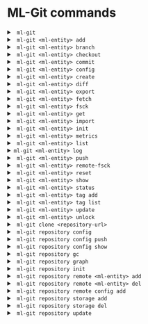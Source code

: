 # ML-Git commands #

<details markdown="1">
<summary><code> ml-git </code></summary>
<br>

```
Usage: ml-git [OPTIONS] COMMAND [ARGS]...

Options:
  --version  Show the version and exit.

Commands:
  clone       Clone an ml-git repository ML_GIT_REPOSITORY_URL
  datasets    Management of datasets within this ml-git repository.
  labels      Management of labels sets within this ml-git repository.
  models      Management of models within this ml-git repository.
  repository  Management of this ml-git repository.
```

Example:
```
ml-git --version
```

</details>

<details markdown="1">
<summary><code> ml-git &lt;ml-entity&gt; add </code></summary>
<br>

```
Usage: ml-git ENTITY_TYPE add [OPTIONS] ML_ENTITY_NAME [FILE_PATH]...

  Add datasets change set ML_ENTITY_NAME to the local ml-git staging area.

Options:
  --bumpversion  Increment the version number when adding more files.
  --fsck         Run fsck after command execution.
  --verbose      Debug mode
```

Example:
```
ml-git datasets add dataset-ex --bumpversion
```

As with git add, this command will track the files that are added to the entity and add the changes made to the staging area. 
To successfully execute the command, it is expected that the informed entity <ml-entity-name> is a directory under the tree structure and ML-Git will search for it in the tree. 
Under that repository, it is also expected that an <ml-entity-name>.spec file (created with ml-git create command) exists, defining the ML entity to be added.

Internally, the _ml-git add_ will add all the files under the \<ml-entity\> directory into the ML-Git index/staging area.

**Note:**

When dealing with models this command also provides two more options:

```--metric:``` This option allows the user to enter metrics for the model through the option itself.
```
ml-git models add model-ex --metric accuracy 10'
```

```--metrics-file:``` Point to a csv file with the versioned model metrics. That way ML-Git will read the file and add the metrics to that version.
```
ml-git models add model-ex --metrics-file='/path/to/your/file.csv'
```

</details>

<details markdown="1">
<summary><code> ml-git &lt;ml-entity&gt; branch </code></summary>
<br>

```
Usage: ml-git ENTITY_TYPE branch [OPTIONS] ML_ENTITY_NAME

  This command allows to check which tag is checked out in the ml-git
  workspace.

Options:
  --verbose  Debug mode
```

Example:
```
ml-git datasets branch dataset-ex
```
Output:
```
('vision-computing__images__imagenet8__1', '48ba1e994a1e39e1b508bff4a3302a5c1bb9063e')
```

That information is equal to the HEAD reference from a git concept. ML-Git keeps that information on a per \<ml-entity-name\> basis. which enables independent checkout of each of these \<ml-entity-name\>.

The output is a tuple:
1) the tag auto-generated by ml-git based on the \<ml-entity-name\>.spec (composite with categories, \<ml-entity-name\>, version)
2) the sha of the git commit of that \<ml-entity\> version
Both are the same representation. One is human-readable and is also used internally by ml-git to find out the path to the referenced \<ml-entity-name\>.

</details>

<details markdown="1">
<summary><code> ml-git &lt;ml-entity&gt; checkout </code></summary>
<br>

```
Usage: ml-git ENTITY_TYPE checkout [OPTIONS] ML_ENTITY_TAG

  Checkout the ML_ENTITY_TAG|ML_ENTITY of a dataset into user workspace.

Options:
  --retry INTEGER RANGE           Number of retries to download the files from
                                  the storage. This number must be in the
                                  range 0-999999999 [default: 2].
  --force                         Force checkout command to delete
                                  untracked/uncommitted files from local
                                  repository.
  --bare                          Ability to add/commit/push without having
                                  the ml-entity checked out.
  --version INTEGER RANGE         Number of artifact version to be downloaded.
                                  This number must be in the range 0-999999999
                                  [default: latest].
  --fail-limit INTEGER RANGE      Number of failures before aborting the
                                  command. This number must be in the range
                                  0-999999999 [default: no limit].
  --full                          Show all contents for each directory when
                                  there are files to be discarded at checkout.
  --wizard                        Enable the wizard to request information
                                  when needed.
  --verbose                       Debug mode

```

With this command you will download the files belonging to that entity from the version specified in the command.

Examples:
```
ml-git datasets checkout computer-vision__images__faces__fddb__1
```
or you can use the name of the entity directly and download the latest available tag
```
ml-git datasets checkout fddb
```

**Note:**

This command has options that are specific to each type of entity, namely:

```-d, --with-dataset:``` It can only be used in the checkout of labels and models to get the other entities that are associated with this entity.

```-l, --with-labels:``` It can only be used in the checkout of models to get the label entity that are associated with the model.

```--sample-type, --sampling, --seed:``` These options are available only for dataset. If you use this option ml-git will not allow you to make changes to the entity and create a new tag.

</details>

<details markdown="1">
<summary><code> ml-git &lt;ml-entity&gt; commit </code></summary>
<br>

```
Usage: ml-git ENTITY_TYPE commit [OPTIONS] ML_ENTITY_NAME

  Commit dataset change set of ML_ENTITY_NAME locally to this ml-git
  repository.

Options:
  --version INTEGER RANGE     Set the version number of the artifact. This
                              number must be in the range 0-999999999.
  -m, --message TEXT          Use the provided <msg> as the commit message.
  --fsck                      Run fsck after command execution.
  --wizard                    Enable the wizard to request information when
                              needed.
  --verbose                   Debug mode
```

Example:
```
ml-git datasets commit dataset-ex
```

This command commits the index/staging area to the local repository. It is a 2-step operation in which:
   1) the actual data (blobs) is copied to the local repository
   2) the metadata is committed to the git repository managing said metadata.
    
Internally, ML-Git keeps track of files that have been added to the data storage and stores that information in the metadata management layer, allowing it to restore any version of each \<ml-entity-name\>.


**Note:**

This command has options that are specific to each type of entity, namely:

```--dataset:``` These options are available for labels and models. ML-Git will inspect the HEAD/ref of the specified \<dataset-name\> checked out in the ml-git repository and will add that information to the specification file that is committed in the metadata repository.
With that relationship kept into the metadata repository, it is now possible for anyone to checkout exactly the same versions of labels and dataset.

```--labels:``` These options are available only for model. Similarly with `--dataset`, one can specify which label set that have been used to generate that model through ```--labels=<labels-name>```

</details>

<details markdown="1">
<summary><code> ml-git &lt;ml-entity&gt; config </code></summary>
<br>

```
Usage: ml-git ENTITY_TYPE config [OPTIONS] ML_ENTITY_NAME NAME VALUE

  Sets a configuration value in the specs configuration file for a specific entity.

Options:
  --wizard                  Enable the wizard to request information when
                            needed.
  --verbose                 Debug mode
```

This command allows the user to change a configuration value (defined by the pair of NAME and VALUE) found in the specs file for the specified entity.

To change the mutability configuration:
```
ml-git datasets config dataset-ex mutability flexible
```

Currently, only the mutability configuration can be changed with this command, but more configuration items can be supported in the future.

</details>

<details markdown="1">
<summary><code> ml-git &lt;ml-entity&gt; create </code></summary>
<br>

```
Usage: ml-git ENTITY_TYPE create [OPTIONS] ARTIFACT_NAME

  This command will create the workspace structure with data and spec file
  for an entity and set the git and storage configurations. [This command 
  has a wizard that will request the necessary information if it is not 
  informed]

Options:
  --categories TEXT               Artifact's categories names. The categories
                                  names must be separated by comma. 
                                  E.g: "category1,category2,category3". [required]
  --mutability [strict|flexible|mutable]
                                  Mutability type.  [required]
  --storage-type [s3h|azureblobh|gdriveh|sftph]
                                  Storage type (s3h, azureblobh, gdriveh,
                                  sftph) [default: s3h]
  --version INTEGER RANGE         Set the version number of the artifact. This
                                  number must be in the range 0-999999999.
  --import NOT EMPTY STRING       Path to be imported to the project. NOTE:
                                  Mutually exclusive with argument:
                                  credentials_path, import_url.
  --wizard-config                 If specified, ask interactive questions at
                                  console for git & storage configurations.
                                  [DEPRECATED: This option should no longer be
                                  used.]
  --bucket-name NOT EMPTY STRING  Bucket name
  --import-url NOT EMPTY STRING   Import data from a google drive url. NOTE:
                                  Mutually exclusive with argument: import.
  --credentials-path NOT EMPTY STRING
                                  Directory of credentials.json. NOTE: This
                                  option is required if --import-url is used.
  --unzip                         Unzip imported zipped files. Only available
                                  if --import-url is used.
  --entity-dir NOT EMPTY STRING   The relative path where the entity will be
                                  created inside the ml entity directory.
  --wizard                        Enable the wizard to request information
                                  when needed.
  --verbose                       Debug mode
```


This command allows the user to create a new entity. When running it, ML-Git will create the directory structure that is expected for an entity. In addition, it will create the entity specification file containing its settings.

As you can see, the command has a range of options that aim to help the user during the creation of an entity. Some of them are related to entity settings and others to features that aim to help the user to import data for this entity at the time of creation.

**Entity settings options:**
```
  --categories TEXT               Artifact's categories names. The categories
                                  names must be separated by comma. 
                                  E.g: "category1,category2,category3". [required]
  --mutability [strict|flexible|mutable]
                                  Mutability type.  [required]
  --storage-type [s3h|azureblobh|gdriveh|sftph]
                                  Storage type (s3h, azureblobh, gdriveh,
                                  sftph) [default: s3h]
  --version INTEGER RANGE         Set the version number of the artifact. This
                                  number must be in the range 0-999999999.
  --entity-dir NOT EMPTY STRING   The relative path where the entity will be
                                  created inside the ml entity directory.
```

Example:
```
ml-git datasets create dataset-ex --storage-type=s3h --categories="computer-vision, images" --version=0 --import='/path/to/dataset' --mutability=strict
```

**Import data options:**

```
  --import NOT EMPTY STRING       Path to be imported to the project. NOTE:
                                  Mutually exclusive with argument:
                                  credentials_path, import_url.
  --import-url NOT EMPTY STRING   Import data from a google drive url. NOTE:
                                  Mutually exclusive with argument: import.
  --credentials-path NOT EMPTY STRING
                                  Directory of credentials.json. NOTE: This
                                  option is required if --import-url is used.
  --unzip                         Unzip imported zipped files. Only available
                                  if --import-url is used.
```

Example:
```
ml-git datasets create dataset-ex --storage-type=s3h --categories=computer-vision,images --import-url='gdrive.url' --credentials-path='/path/to/gdrive/credentials' --mutability=strict --unzip
```

</details>

<details markdown="1">
<summary><code> ml-git &lt;ml-entity&gt; diff </code></summary>
<br>

```
Usage: ml-git ENTITY_TYPE diff [OPTIONS] ML_ENTITY_NAME FIRST_TAG SECOND_TAG
                            
  Print the difference between two entity tag versions. The command will
  show added, updated and deleted files.

Options:
  --full     Show all contents for each directory.
  --verbose  Debug mode
```

Example:
 - To check the difference between entity tag versions:
```
ml-git datasets diff dataset-ex computer-vision__images__dataset-ex__1 computer-vision__images__dataset-ex__4
```
Output:
```
Added files:
    data/   ->      4 FILES
    tabular.csv
Updated files:
    data/dataset_test.csv
Deleted files:
    data/dataset_old.csv
```

- To check the difference between entity tag versions showing all contents for each directory:
```
ml-git datasets diff --full dataset-ex computer-vision__images__dataset-ex__1 computer-vision__images__dataset-ex__4
```
Output:
```
Added files:
    data/dataset_1.csv
    data/dataset_2.csv
    data/dataset_3.csv
    data/dataset_4.csv
    tabular.csv
Updated files:
    data/dataset_test.csv
Deleted files:
    data/dataset_old.csv
```

</details>

<details markdown="1">
<summary><code> ml-git &lt;ml-entity&gt; export </code></summary>
<br>

```
Usage: ml-git ENTITY_TYPE export [OPTIONS] ML_ENTITY_TAG BUCKET_NAME

  This command allows you to export files from one storage (S3|MinIO) to
  another (S3|MinIO).

Options:
  --credentials TEXT     Profile of AWS credentials [default: default].
  --endpoint TEXT        Storage endpoint url.
  --region TEXT          AWS region name [default: us-east-1].
  --retry INTEGER RANGE  Number of retries to download the files from the
                         storage. This number must be in the range
                         0-999999999 [default: 2].
  --verbose              Debug mode
```

Example:
```
ml-git datasets export computer-vision__images__faces__dataset-ex__1 minio
```

If you don't have the storage configured, you can use the options:
```
ml-git datasets export computer-vision__images__faces__dataset-ex__1 minio --credentials=default --region=us-east-1
```


</details>

<details markdown="1">
<summary><code> ml-git &lt;ml-entity&gt; fetch </code></summary>
<br>

```
Usage: ml-git ENTITY_TYPE fetch [OPTIONS] ML_ENTITY_TAG

  Allows you to download just the metadata files of an entity.

Options:
  --sample-type [group|range|random]
  --sampling TEXT                 The group: <amount>:<group> The group sample
                                  option consists of amount and group used to
                                  download a sample.
                                  range: <start:stop:step>
                                  The range sample option consists of start,
                                  stop and step used to download a sample. The
                                  start parameter can be equal or greater than
                                  zero.The stop parameter can be 'all', -1 or
                                  any integer above zero.
                                  random:
                                  <amount:frequency> The random sample option
                                  consists of amount and frequency used to
                                  download a sample.
  --seed TEXT                     Seed to be used in random-based samplers.
  --retry INTEGER RANGE           Number of retries to download the files from
                                  the storage. This number must be in the
                                  range 0-999999999 [default: 2].
  --verbose                       Debug mode
```

Example:
```
ml-git datasets fetch computer-vision__images__faces__fddb__1
```

**Note:**
```--sample-type, --sampling, --seed:``` These options are available only for dataset.


</details>

<details markdown="1">
<summary><code> ml-git &lt;ml-entity&gt; fsck </code></summary>
<br>

```
Usage: ml-git ENTITY_TYPE fsck [OPTIONS]

Options:
  --fix-workspace  Use this option to repair files identified as corrupted in
                   the entity workspace.
  --full           Show the list of corrupted files.
  --verbose        Debug mode
```

Example:
```
ml-git datasets fsck
```

This command will walk through the internal ml-git directories (index & local repository) and check the presence and integrity of all file blobs under its management.

This command will basically try to:

* Detect any chunk/blob that is corrupted or missing in the internal ml-git directory (.ml-git/{entity-type}/objects)
* Fetch files detected as corrupted or missing from storage
* Check the integrity of files mounted in the entities workspace
* In fix-workspace mode, repair corrupted files found in the entities workspace. A file in the entities workspace is considered 'corrupted' based on the business rule defined by the mutability of the entity.
If you want to know more about each type of mutability and how it works, please take a look at [Mutability documentation](mutability_helper.md).

It will return the list of blobs that are corrupted/missing if the user passes the --full option.

</details>

<details markdown="1">
<summary><code> ml-git &lt;ml-entity&gt; get </code></summary>
<br>

```
Usage: ml-git ENTITY_TYPE get [OPTIONS] ML_ENTITY_NAME FILE_PATH

  Download a file tracked by ml-git into the current working directory.

Options:
  --config-repository TEXT  Define the configuration repository URL if it is
                            not in a directory with an initialized ml-git
                            project.
  --version TEXT            Define the entity version that should be used to
                            search for the desired file [default: latest].
  --wizard                  Enable the wizard to request information when
                            needed.
  --verbose                 Debug mode
```

This command allows the user to download a specific file from an entity. With it, when downloading, a copy of the file is created in the user's current directory.

It is important to note that this command can be used whether or not in a directory with an initialized ml-git project.

To download a file from within an initialized project:
```
ml-git datasets get dataset-ex data/my-file.png
```

To download the file without having to be in an ml-git project:
```
ml-git datasets get dataset-ex data/my-file.png --config-repository=https://git@github.com/mlgit-config
```

</details>

<details markdown="1">
<summary><code> ml-git &lt;ml-entity&gt; import </code></summary>
<br>

```
Usage: ml-git ENTITY_TYPE import [OPTIONS] BUCKET_NAME ENTITY_DIR

  This command allows you to download a file or directory from the S3 or
  Gdrive to ENTITY_DIR.

Options:
  --credentials TEXT          Input your profile to an s3 storage or your
                              credentials path to a gdrive storage.(eg,
                              --credentials=path/to/.credentials
  --region TEXT               AWS region name [default: us-east-1].
  --retry INTEGER RANGE       Number of retries to download the files from the
                              storage. This number must be in the range 
                              0-999999999 [default: 2].
  --path TEXT                 Storage folder path.
  --object TEXT               Filename in storage.
  --storage-type [s3|gdrive]  Storage type (s3, gdrive) [default: s3]
  --endpoint-url TEXT         Storage endpoint url.
  --verbose                   Debug mode
```

Example:
```
ml-git datasets import bucket-name dataset/computer-vision/imagenet8/data
```
For google drive storage:
```
ml-git datasets import gdrive-folder --storage-type=gdrive --object=file_to_download --credentials=credentials-path dataset/
```

</details>

<details markdown="1">
<summary><code> ml-git &lt;ml-entity&gt; init </code></summary>
<br>

```
Usage: ml-git ENTITY_TYPE init [OPTIONS]

  Init a ml-git datasets repository.

Options:
  --verbose  Debug mode
```

Example:
```
ml-git datasets init
```

This command is mandatory to be executed just after the addition of a remote metadata repository (_ml-git \<ml-entity\> remote add_).
It initializes the metadata by pulling all metadata to the local repository.

</details>

<details markdown="1">
<summary><code> ml-git &lt;ml-entity&gt; metrics </code></summary>
<br>

```
Usage: ml-git models metrics [OPTIONS] ML_ENTITY_NAME

  Shows metrics information for each tag of the entity.

Options:
  --export-path TEXT        Set the path to export metrics to a file. NOTE:
                            This option is required if --export-type is used.
  --export-type [csv|json]  Choose the format of the file that will be
                            generated with the metrics [default: json].
  --verbose                 Debug mode
```

Example:
```
ml-git models metrics model-ex
```

You can use the options to export these metrics to a file as desired:
```
ml-git models metrics model-ex --export-path='.' --export=type=csv
```

**Note:**
```This command is only available for model entities.```

</details>

<details markdown="1">
<summary><code> ml-git &lt;ml-entity&gt; list </code></summary>
<br>

```
Usage: ml-git ENTITY_TYPE list [OPTIONS]

  List entities managed under this ml-git repository.

Options:
  --verbose  Debug mode
```

Example:
```
ml-git datasets list
```

Output:
```
ML dataset
|-- computer-vision
|   |-- images
|   |   |-- dataset-ex-minio
|   |   |-- imagenet8
|   |   |-- dataset-ex
```

</details>

<details markdown="1">
<summary><code>ml-git &lt;ml-entity&gt; log </code></summary>
<br>

```
Usage: ml-git ENTITY_TYPE log [OPTIONS] ML_ENTITY_NAME

  This command shows ml-entity-name's commit information like author, date,
  commit message.

Options:
  --stat      Show amount of files and size of each entity tag.
  --fullstat  Show added and deleted files in each entity tag.
  --verbose   Debug mode
```

Example:
```
ml-git datasets log dataset-ex
```

The ```--stat``` and ```--fullstat``` must be used when the user wants to show more information in the logs for each tag of the entity.

</details>

<details markdown="1">
<summary><code> ml-git &lt;ml-entity&gt; push </code></summary>
<br>

```
Usage: ml-git ENTITY_TYPE push [OPTIONS] ML_ENTITY_NAME

  Push local commits from ML_ENTITY_NAME to remote ml-git repository &
  storage.

Options:
  --retry INTEGER RANGE       Number of retries to download the files from the
                              storage. This number must be in the range 
                              0-999999999 [default: 2].
  --clearonfail               Remove the files from the storage in case of
                              failure during the push operation.
  --fail-limit INTEGER RANGE  Number of failures before aborting the command.
                              This number must be in the range 0-999999999 
                              [default: no limit].
  --verbose                   Debug mode
```

Example:
```
ml-git datasets push dataset-ex
```

This command will perform a 2-step operations:
1. push all blobs to the configured data storage.
2. push all metadata related to the commits to the remote metadata repository.

The options of this command allow the user to configure its behavior in case of failures. During the process of sending blobs, if it fails, ML-Git attempts at most 'N' times to send the same blob again, with 'N' being the value informed in the ```retry``` option. However, even if the upload of that blob fails after reaching said limit, the command will still continue to send the other blobs.
To finish the execution of the command after the failure, the user can use the ```fail-limit``` option.


</details>

<details markdown="1">
<summary><code> ml-git &lt;ml-entity&gt; remote-fsck </code></summary>
<br>

```
Usage: ml-git ENTITY_TYPE remote-fsck [OPTIONS] ML_ENTITY_NAME
  This command will check and repair the remote, by default it will 
  only repair by uploading lacking chunks/blobs. Options bring more 
  specialized repairs.

Options:
  --thorough             Try to download the IPLD if it is not present in the
                         local repository to verify the existence of all
                         contained IPLD links associated.
  --paranoid             Adds an additional step that will download all IPLD
                         and its associated IPLD links to verify the content
                         by computing the multihash of all these.
  --retry INTEGER RANGE  Number of retries to download the files from the
                         storage. This number must be in the range 0-999999999 
                         [default: 2].
  --full                 Show the list of fixed and unfixed blobs and IPLDs.
  --wizard               Enable the wizard to request information when needed.
  --verbose              Debug mode
```

Example:
```
ml-git datasets remote-fsck dataset-ex
```

This ml-git command will basically try to:

* Detects any chunk/blob lacking in a remote storage for a specific ML artefact version
* Repair - if possible - by uploading lacking chunks/blobs
* In paranoid mode, verifies the content of all the blobs

</details>

<details markdown="1">
<summary><code> ml-git &lt;ml-entity&gt; reset </code></summary>
<br>

```
Usage: ml-git ENTITY_TYPE reset [OPTIONS] ML_ENTITY_NAME

  Reset ml-git state(s) of an ML_ENTITY_NAME

Options:
  --hard                     Remove untracked files from workspace, files to
                             be committed from staging area as well as
                             committed files upto <reference>.
  --mixed                    Revert the committed files and the staged files
                             to 'Untracked Files'. This is the default action.
  --soft                     Revert the committed files to 'Changes to be
                             committed'.
  --reference [head|head~1]  head:Will keep the metadata in the current
                             commit.
                             head~1:Will move the metadata to the last
                             commit.
  --verbose                  Debug mode
```

Examples:

 - hard
    ```
    ml-git datasets reset dataset-ex --hard
    ```
    
    Behavior:
    
    * Undo the committed changes.
    * Undo the added/tracked files.
    * Reset the workspace to fit with the current HEAD state.

 - mixed
    ```
    ml-git datasets reset dataset-ex --mixed
    ```
   
    if HEAD:
    * nothing happens.
    
    else:
    * Undo the committed changes.
    * Undo the added/tracked files.

 - soft
    ```
    ml-git datasets reset dataset-ex --soft
    ```
    if HEAD:
    * nothing happens.
    
    else:
    * Undo the committed changes.

</details>

<details markdown="1">
<summary><code> ml-git &lt;ml-entity&gt; show </code></summary>
<br>

```
Usage: ml-git ENTITY_TYPE show [OPTIONS] ML_ENTITY_NAME

  Print the specification file of the entity.

Options:
  --verbose  Debug mode
```

Example:
```
ml-git datasets show dataset-ex
```
Output:
```
dataset:
  categories:
  - vision-computing
  - images
  manifest:
    files: MANIFEST.yaml
    storage: s3h://mlgit-datasets
  mutability: mutable
  name: dataset-ex
  version: 1
```

</details>

<details markdown="1">
<summary><code> ml-git &lt;ml-entity&gt; status </code></summary>
<br>

```
Usage: ml-git ENTITY_TYPE status [OPTIONS] ML_ENTITY_NAME [STATUS_DIRECTORY]

  Print the files that are tracked or not and the ones that are in the
  index/staging area.

Options:
  --full     Show all contents for each directory.
  --verbose  Debug mode
```

Example:
```
ml-git datasets status dataset-ex
```
Output:
```
INFO - Repository: status of ml-git index for [dataset-ex]
Your dataset-ex has no commits to be published.

Changes to be committed:
        New file: data\01.png

Untracked files:
  (use "ml-git datasets add dataset-ex <file>..." to include in what will be committed)
        data\02.png
```

When a directory has many files the command will group them together to simplify the output. If you want to see the complete list, use the ```--full``` option.

</details>

<details markdown="1">
<summary><code> ml-git &lt;ml-entity&gt; tag add</code></summary>
<br>

```
Usage: ml-git ENTITY_TYPE tag add [OPTIONS] ML_ENTITY_NAME TAG

  Use this command to associate a tag to a commit.

Options:
  --verbose  Debug mode
```

Example:
```
ml-git datasets tag add dataset-ex my_tag
```

</details>

<details markdown="1">
<summary><code> ml-git &lt;ml-entity&gt; tag list </code></summary>
<br>

```
Usage: ml-git ENTITY_TYPE tag list [OPTIONS] ML_ENTITY_NAME

  List tags of ML_ENTITY_NAME from this ml-git repository.

Options:
  --verbose  Debug mode
```

Example:
```
ml-git datasets tag list dataset-ex
```
Output:
```
vision-computing__images__dataset-ex__1
vision-computing__images__dataset-ex__2
vision-computing__images__dataset-ex__3
vision-computing__images__dataset-ex__4
```

</details>

<details markdown="1">
<summary><code> ml-git &lt;ml-entity&gt; update </code></summary>
<br>

```
Usage: ml-git ENTITY_TYPE update [OPTIONS]

  This command will update the metadata repository.

Options:
  --verbose  Debug mode
```

Example:
```
ml-git datasets update
```

This command enables one to have the visibility of what has been shared since the last update (new ML entity, new versions).
</details>

<details markdown="1">
<summary><code> ml-git &lt;ml-entity&gt; unlock </code></summary>
<br>

```
Usage: ml-git ENTITY_TYPE unlock [OPTIONS] ML_ENTITY_NAME FILE

  This command add read and write permissions to file or directory. Note:
  You should only use this command for the flexible mutability option.

Options:
  --verbose  Debug mode
```

Example:
```
ml-git datasets unlock dataset-ex data/file1.txt
```

Note:

```
You should only use this command for the flexible mutability option. 
If you try to modify a file in this mode without using this command, the file will be considered corrupted by ML-Git.
```
 
</details>


<details markdown="1">
<summary><code> ml-git clone &lt;repository-url&gt; </code></summary>
<br>

```
Usage: ml-git clone [OPTIONS] REPOSITORY_URL [DIRECTORY]

  Clone an ml-git repository ML_GIT_REPOSITORY_URL

Options:
  --untracked  Does not preserve git repository tracking.
  --verbose    Debug mode
```

Example:
```
ml-git clone https://git@github.com/mlgit-repository
```

This command will clone the configuration repository and setup the initial configuration that is necessary for ML-Git to work properly. After executing this command, you can directly use the checkout command, for example, without having to initialize each type of entity.
</details>

<details markdown="1">
<summary><code> ml-git repository config </code></summary>
<br>

```
Usage: ml-git repository config [OPTIONS] COMMAND [ARGS]...

  Management of the ML-Git config file.

Options:
  --set-wizard [enabled|disabled] Enable or disable the wizard for all
                                  supported commands.
  --help                          Show this message and exit.

Commands:
  push  Create a new version of the ML-Git configuration file.
  show  Configuration of this ML-Git repository

```

Some ML-Git commands have a wizard to help you during their execution. Those commands have the ```--wizard``` option available to enable this wizard. However, you can configure the wizard to be enabled by default on all supported commands by running the following command:
```
ml-git repository config --set-wizard=enabled
```
</details>

<details markdown="1">
<summary><code> ml-git repository config push</code></summary>
<br>

```
Usage: ml-git repository config push [OPTIONS]

  Create a new version of the ML-Git configuration file. This command
  internally runs git's add, commit and push commands.

Options:
  -m, --message TEXT  Use the provided <msg> as the commit message.
  --verbose           Debug mode
```

Example:
```
ml-git repository config push -m "My commit message"
```

</details>

<details markdown="1">
<summary><code> ml-git repository config show</code></summary>
<br>

```
Usage: ml-git repository config show [OPTIONS]

  Configuration of this ml-git repository

Options:
  -l, --local   Local configurations
  -g, --global  Global configurations
  --verbose     Debug mode
```

Example:
```
ml-git repository config show
```
Output:
```
config:
{'batch_size': 20,
 'cache_path': '',
 'datasets': {'git': 'git@github.com:example/your-mlgit-datasets'},
 'index_path': '',
 'labels': {'git': 'git@github.com:example/your-mlgit-labels'},
 'metadata_path': '',
 'mlgit_conf': 'config.yaml',
 'mlgit_path': '.ml-git',
 'models': {'git': 'git@github.com:example/your-mlgit-models'},
 'object_path': '',
 'push_threads_count': 30,
 'refs_path': '',
 'storages': {'s3': {'mlgit-datasets': {'aws-credentials': {'profile': 'mlgit'},
                                     'region': 'us-east-1'}}},
 'verbose': 'info'}
```

Use this command if you want to check what configuration ml-git is running with. It is highly likely that a user will need to change the default configuration to adapt ml-git for their needs.
</details>

<details markdown="1">
<summary><code> ml-git repository gc </code></summary>
<br>

```
Usage: ml-git repository gc [OPTIONS]

  Cleanup unnecessary files and optimize the use of the disk space.

Options:
  --verbose  Debug mode
```

This command will remove unnecessary files contained in the cache and objects directories of the ml-git metadata (.ml-git).

</details>


<details markdown="1">
<summary><code> ml-git repository graph </code></summary>
<br>

```
Usage: ml-git repository graph [OPTIONS]

  Creates a graph of all entity relations as an HTML file and automatically
  displays it in the default system application.

Options:
  --verbose           Debug mode
  --dot               Instead of creating an HTML file, it displays the graph
                      on the command line as a DOT language.
  --export-path TEXT  Set the directory path to export the generated graph file.
```

Example:
```
ml-git repository graph
```
Output:
```
digraph "Entities Graph" {
"models-ex (1)" [color="#d63638"];
"dataset-ex (1)" [color="#2271b1"];
"models-ex (1)" -> "dataset-ex (1)";
"models-ex (1)" [color="#d63638"];
"labels-ex (1)" [color="#996800"];
"models-ex (1)" -> "labels-ex (1)";
}
```

This command will iterate through the tags of all ML-Git entities and create the relationships between them.

Note: 

```
To successfully execute the command it is necessary that it is in an ML-Git project initialized, and with the URLs of the remote repositories properly configured.
```

</details>

<details markdown="1">
<summary><code> ml-git repository init </code></summary>
<br>

```
Usage: ml-git repository init [OPTIONS]

  Initialization of this ML-Git repository

Options:
  --help  Show this message and exit.
```

Example:
```
ml-git repository init
```

This is the first command you need to run to initialize a ml-git project. It will bascially create a default .ml-git/config.yaml

</details>

<details markdown="1">
<summary><code> ml-git repository remote &lt;ml-entity&gt; add </code></summary>
<br>

```
Usage: ml-git repository remote datasets add [OPTIONS] REMOTE_URL

  Add remote dataset metadata REMOTE_URL to this ml-git repository.

Options:
  -g, --global  Use this option to set configuration at global level
  --verbose     Debug mode
```

Example:
```
ml-git repository remote datasets add https://git@github.com/mlgit-datasets
```

</details>

<details markdown="1">
<summary><code> ml-git repository remote &lt;ml-entity&gt; del </code></summary>
<br>

```
Usage: ml-git repository remote datasets del [OPTIONS]

  Remove the REMOTE_URL datasets' metadata from this ml-git repository

Options:
  -g, --global  Use this option to set configuration at global level
  --verbose     Debug mode
```

Example:
```
ml-git repository remote datasets del
```

</details>

<details markdown="1">
<summary><code> ml-git repository remote config add </code></summary>
<br>

```
Usage: ml-git repository remote config add [OPTIONS] REMOTE_URL

  Starts a git at the root of the project and configure the remote.

Options:
  --verbose  Debug mode
```

Example:
```
ml-git repository remote config add https://git@github.com/mlgit-config
```

</details>

<details markdown="1">
<summary><code> ml-git repository storage add </code></summary>
<br>

```
Usage: ml-git repository storage add [OPTIONS] BUCKET_NAME

  Add a storage BUCKET_NAME to ml-git [This command has a wizard that 
  will request the necessary information if it is not informed]

Options:
  --credentials TEXT              Profile name for storage credentials
  --type [s3h|azureblobh|gdriveh|sftph]
                                  Storage type (s3h, azureblobh, gdriveh,
                                  sftph) [default: s3h]
  --region TEXT                   AWS region name for S3 bucket
  --endpoint-url TEXT             Storage endpoint url.
  --username TEXT                 The username for the sftp login.
  --private-key TEXT              Full path for the private key file.
  --port INTEGER                  SFTP port [default: 22].
  -g, --global                    Use this option to set configuration at
                                  global level
  --wizard                        Enable the wizard to request information
                                  when needed.
  --verbose                       Debug mode
```

ML-Git needs a configured storage to store data from managed artifacts. Currently, ML-Git supports five types of storage (S3, MinIO, Azure, GoogleDrive and SFTP).
This command allows the user to configure the type of storage they need. Therefore, some options are specific to some storage types, namely:

 - S3/MinIO:
    ```
      --credentials TEXT              Profile name for storage credentials
      --region TEXT                   AWS region name for S3 bucket
      --endpoint-url TEXT             Storage endpoint url.
    ```
 - SFTP:
    ```
      --username TEXT                 The username for the sftp login.
      --private-key TEXT              Full path for the private key file.
      --port INTEGER                  SFTP port [default: 22].
    ```

</details>

<details markdown="1">
<summary><code> ml-git repository storage del </code></summary>
<br>

```
Usage: ml-git repository storage del [OPTIONS] BUCKET_NAME

  Delete a storage BUCKET_NAME from ml-git

Options:
  --type [s3h|azureblobh|gdriveh|sftph]
                                  Storage type (s3h, azureblobh, gdriveh,
                                  sftph) [default: s3h]
  -g, --global                    Use this option to set configuration at
                                  global level
  --wizard                        Enable the wizard to request information 
                                  when needed.
  --verbose                       Debug mode
```

Example:
```
ml-git repository storage del minio
```

</details>

<details markdown="1">
<summary><code> ml-git repository update </code></summary>
<br>

```
Usage: ml-git repository update [OPTIONS]

  This command will update all ml-entities' metadata repository.

Options:
  --verbose  Debug mode
```

Example:
```
ml-git repository update
```

</details>
